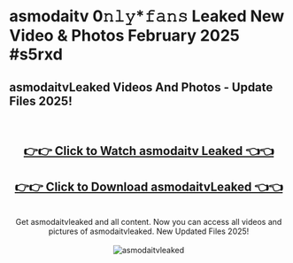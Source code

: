 # asmodaitv 0𝚗𝚕𝚢*𝚏𝚊𝚗𝚜 Leaked New Video & Photos February 2025 #s5rxd

<h2>asmodaitvLeaked Videos And Photos - Update Files 2025!</h2>
<br>
<div align="center">
<h2><a href="https://mediaupload.pro?title=asmodaitv&ref=11F" rel="nofollow">👉👉 Click to Watch asmodaitv Leaked 👈👈</a></h2>
<h2><a href="https://mediaupload.pro?title=asmodaitv&ref=11F" rel="nofollow">👉👉 Click to Download asmodaitvLeaked 👈👈</a></h2>
<br>
Get asmodaitvleaked and all content. Now you can access all videos and pictures of asmodaitvleaked. New Updated Files 2025!
<br>
<br>
<a href="https://mediaupload.pro?title=asmodaitv&ref=11F" rel="nofollow" data-target="animated-image.originalLink"><img src="https://i.ibb.co/Gkj2r4b/banner.png" alt="asmodaitvleaked" style="max-width: 100%; display: inline-block;" data-target="animated-image.originalImage"></a>
</div>
<br>

